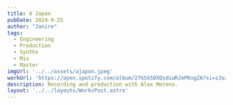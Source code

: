 ```yaml
---
title: A Japón
pubDate: 2024-9-25
author: "Janire"
tags:
  - Engineering
  - Production
  - Synths
  - Mix
  - Master
imgUrl: '../../assets/ajapon.jpeg'
workUrl: 'https://open.spotify.com/album/27GSkS0XQsdiwRJePKngZA?si=zJuzO112Siiwu6zSQ2vAsg'
description: Recording and production with Álex Moreno.
layout: '../../layouts/WorksPost.astro'
---
```


